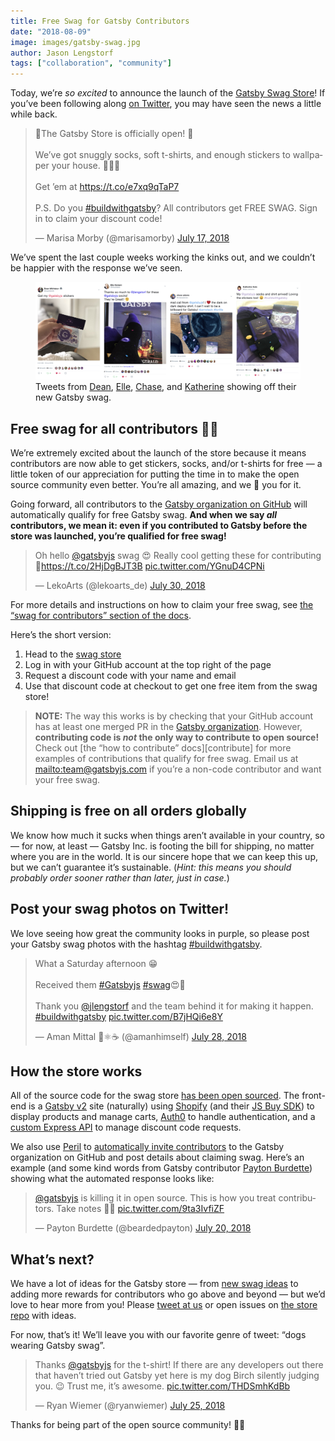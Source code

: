 ```yaml
---
title: Free Swag for Gatsby Contributors
date: "2018-08-09"
image: images/gatsby-swag.jpg
author: Jason Lengstorf
tags: ["collaboration", "community"]
---
```


Today, we’re _so excited_ to announce the launch of the [Gatsby Swag Store][store]! If you’ve been following along [on Twitter][twitter], you may have seen the news a little while back.

<blockquote class="twitter-tweet" data-lang="en"><p lang="en" dir="ltr">🎉The Gatsby Store is officially open! 🎉<br><br>We’ve got snuggly socks, soft t-shirts, and enough stickers to wallpaper your house. 🧦👕🏡<br><br>Get ’em at <a href="https://t.co/e7xq9qTaP7">https://t.co/e7xq9qTaP7</a><br><br>P.S. Do you <a href="https://twitter.com/hashtag/buildwithgatsby?src=hash&amp;ref_src=twsrc%5Etfw">#buildwithgatsby</a>? All contributors get FREE SWAG. Sign in to claim your discount code!</p>&mdash; Marisa Morby (@marisamorby) <a href="https://twitter.com/marisamorby/status/1019256499799912449?ref_src=twsrc%5Etfw">July 17, 2018</a></blockquote>

We’ve spent the last couple weeks working the kinks out, and we couldn’t be happier with the response we’ve seen.

<figure>
  <img alt="Gatsby swag posts on Twitter." src="./images/gatsby-swag-twitter.jpg" />
  <figcaption>
    Tweets from <a href="https://twitter.com/DeaNHtiD99/status/1023204484183416832">Dean</a>, <a href="https://twitter.com/ARebelBelle/status/1020044426712735744">Elle</a>, <a href="https://twitter.com/chaseadamsio/status/1021896138503245824">Chase</a>, and <a href="https://twitter.com/kato_katherine/status/1021967765400211456">Katherine</a> showing off their new Gatsby swag.
  </figcaption>
</figure>

## Free swag for all contributors 💪💜

We’re extremely excited about the launch of the store because it means contributors are now able to get stickers, socks, and/or t-shirts for free — a little token of our appreciation for putting the time in to make the open source community even better. You’re all amazing, and we 💜 you for it.

Going forward, all contributors to the [Gatsby organization on GitHub][org] will automatically qualify for free Gatsby swag. **And when we say _all_ contributors, we mean it: even if you contributed to Gatsby before the store was launched, you’re qualified for free swag!**

<blockquote class="twitter-tweet" data-lang="en"><p lang="en" dir="ltr">Oh hello <a href="https://twitter.com/gatsbyjs?ref_src=twsrc%5Etfw">@gatsbyjs</a> swag 😍 Really cool getting these for contributing 🎉<a href="https://t.co/2HjDgBJT3B">https://t.co/2HjDgBJT3B</a> <a href="https://t.co/YGnuD4CPNi">pic.twitter.com/YGnuD4CPNi</a></p>&mdash; LekoArts (@lekoarts_de) <a href="https://twitter.com/lekoarts_de/status/1023823370620727296?ref_src=twsrc%5Etfw">July 30, 2018</a></blockquote>

For more details and instructions on how to claim your free swag, see [the “swag for contributors” section of the docs][swag].

Here’s the short version:

1.  Head to the [swag store][store]
2.  Log in with your GitHub account at the top right of the page
3.  Request a discount code with your name and email
4.  Use that discount code at checkout to get one free item from the swag store!

> **NOTE:** The way this works is by checking that your GitHub account has at least one merged PR in the [Gatsby organization][org]. However, **contributing code is _not_ the only way to contribute to open source!** Check out [the “how to contribute” docs][contribute] for more examples of contributions that qualify for free swag. Email us at <mailto:team@gatsbyjs.com> if you’re a non-code contributor and want your free swag.

## Shipping is free on all orders globally

We know how much it sucks when things aren’t available in your country, so — for now, at least — Gatsby Inc. is footing the bill for shipping, no matter where you are in the world. It is our sincere hope that we can keep this up, but we can’t guarantee it’s sustainable. (_Hint: this means you should probably order sooner rather than later, just in case._)

## Post your swag photos on Twitter!

We love seeing how great the community looks in purple, so please post your Gatsby swag photos with the hashtag [#buildwithgatsby](https://twitter.com/search?q=%23buildwithgatsby).

<blockquote class="twitter-tweet" data-lang="en"><p lang="en" dir="ltr">What a Saturday afternoon 😁<br><br>Received them <a href="https://twitter.com/hashtag/Gatsbyjs?src=hash&amp;ref_src=twsrc%5Etfw">#Gatsbyjs</a> <a href="https://twitter.com/hashtag/swag?src=hash&amp;ref_src=twsrc%5Etfw">#swag</a>😍🤩<br><br>Thank you <a href="https://twitter.com/jlengstorf?ref_src=twsrc%5Etfw">@jlengstorf</a> and the team behind it for making it happen. <a href="https://twitter.com/hashtag/buildwithgatsby?src=hash&amp;ref_src=twsrc%5Etfw">#buildwithgatsby</a> <a href="https://t.co/B7jHQi6e8Y">pic.twitter.com/B7jHQi6e8Y</a></p>&mdash; Aman Mittal 🖖⚛️☕ (@amanhimself) <a href="https://twitter.com/amanhimself/status/1023124667446509570?ref_src=twsrc%5Etfw">July 28, 2018</a></blockquote>

## How the store works

All of the source code for the swag store [has been open sourced][swag-source]. The front-end is a [Gatsby v2][v2] site (naturally) using [Shopify][shopify] (and their [JS Buy SDK][js-buy-sdk]) to display products and manage carts, [Auth0][auth0] to handle authentication, and a [custom Express API][swag-api] to manage discount code requests.

We also use [Peril][peril] to [automatically invite contributors][invite] to the Gatsby organization on GitHub and post details about claiming swag. Here’s an example (and some kind words from Gatsby contributor [Payton Burdette](https://twitter.com/beardedpayton)) showing what the automated response looks like:

<blockquote class="twitter-tweet" data-lang="en"><p lang="en" dir="ltr"><a href="https://twitter.com/gatsbyjs?ref_src=twsrc%5Etfw">@gatsbyjs</a> is killing it in open source. This is how you treat contributors. Take notes 📝😊 <a href="https://t.co/9ta3IvfiZF">pic.twitter.com/9ta3IvfiZF</a></p>&mdash; Payton Burdette (@beardedpayton) <a href="https://twitter.com/beardedpayton/status/1020339698332512256?ref_src=twsrc%5Etfw">July 20, 2018</a></blockquote>

## What’s next?

We have a lot of ideas for the Gatsby store — from [new swag ideas](https://github.com/gatsbyjs/store.gatsbyjs.org/issues?q=is%3Aissue+is%3Aopen+label%3A%22Swag+Ideas%22+sort%3Aupdated-desc) to adding more rewards for contributors who go above and beyond — but we’d love to hear more from you! Please [tweet at us][twitter] or open issues on [the store repo][swag-source] with ideas.

For now, that’s it! We’ll leave you with our favorite genre of tweet: “dogs wearing Gatsby swag”.

<blockquote class="twitter-tweet" data-lang="en"><p lang="en" dir="ltr">Thanks <a href="https://twitter.com/gatsbyjs?ref_src=twsrc%5Etfw">@gatsbyjs</a> for the t-shirt! If there are any developers out there that haven’t tried out Gatsby yet here is my dog Birch silently judging you. 😉 Trust me, it’s awesome. <a href="https://t.co/THDSmhKdBb">pic.twitter.com/THDSmhKdBb</a></p>&mdash; Ryan Wiemer (@ryanwiemer) <a href="https://twitter.com/ryanwiemer/status/1022267081998266368?ref_src=twsrc%5Etfw">July 25, 2018</a></blockquote>

Thanks for being part of the open source community! 💪💜

[twitter]: https://twitter.com/gatsbyjs
[org]: https://github.com/gatsbyjs
[store]: https://store.gatsbyjs.org/
[swag]: https://gatsbyjs.org/docs/contributor-swag/
[swag-source]: https://github.com/gatsbyjs/store.gatsbyjs.org
[swag-api]: https://github.com/gatsbyjs/api.gatsbyjs.org
[v2]: https://www.gatsbyjs.org/blog/2018-06-16-announcing-gatsby-v2-beta-launch/
[shopify]: https://www.shopify.com/
[js-buy-sdk]: https://shopify.github.io/js-buy-sdk/
[auth0]: https://auth0.com/
[invite]: https://github.com/gatsbyjs/peril-gatsbyjs/blob/master/org/invite-collaborator.ts
[peril]: https://github.com/danger/peril
